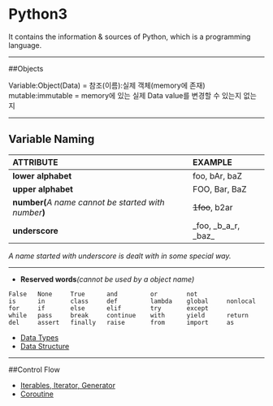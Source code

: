 # Python3
It contains the information &amp; sources of Python, which is a programming language.

---
##Objects

Variable:Object(Data) = 참조(이름):실제 객체(memory에 존재)  
mutable:immutable = memory에 있는 실제 Data value를 변경할 수 있는지 없는 지

---
## Variable Naming  

| ATTRIBUTE                                              | EXAMPLE                   |
| :----------------------------------------------------- | :------------------------ |
| **lower alphabet**                                     | foo, bAr, baZ             | 
| **upper alphabet**                                     | FOO, Bar, BaZ             |  
| **number(**_A name cannot be started with number_**)** | ~~1foo~~, b2ar            |  
| **underscore**                                         | \_foo, \_b\_a\_r, \_baz\_ |  
_A name started with underscore is dealt with in some special way._

---

* **Reserved words**_(cannot be used by a object name)_
```
False   None     True      and         or        not  
is      in       class     def         lambda    global     nonlocal  
for     if       else      elif        try       except 
while   pass     break     continue    with      yield      return  
del     assert   finally   raise       from      import     as  
```

* [Data Types](https://github.com/dawkiny/Python3/blob/master/Objects_01_datatype.md)
* [Data Structure](https://github.com/dawkiny/Python3/blob/master/Objects_02_datastructure.md)

---
##Control Flow  
* [Iterables, Iterator, Generator](https://github.com/dawkiny/Python3/blob/master/ControlFlow_01_iter.md)
* [Coroutine](https://github.com/dawkiny/Python3/blob/master/ControlFlow_02_coroutine.md)

